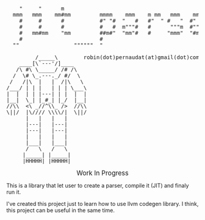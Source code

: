 <pre>                                                                      
    "     "      m                                                    
  mmm   mmm    mm#mm         mmmm    mmm    m mm   mmm    mmm    m mm 
    #     #      #           #" "#  "   #   #"  " #   "  #"  #   #"  "
    #     #      #           #   #  m"""#   #      """m  #""""   #    
    #   mm#mm    "mm         ##m#"  "mm"#   #     "mmm"  "#mm"   #    
    #                        #                                        
  ""                 """"""  "                      
  
         /_____\        robin(dot)pernaudat(at)gmail(dot)com
    ____[\`---'/]____   
   /\ #\ \_____/ /# /\
  /  \# \_.---._/ #/  \
 /   /|\  |   |  /|\   \  
/___/ | | |   | | | \___\
|  |  | | |---| | |  |  |
|__|  \_| |_#_| |_/  |__|
//\\  <\ _//^\\_ />  //\\
\||/  |\//// \\\\/|  \||/
      |   |   |   |
      |---|   |---|
      |---|   |---|
      |   |   |   |
      |___|   |___|
      /   \   /   \
     |_____| |_____|
     |HHHHH| |HHHHH|                  
</pre>


<center><big>Work In Progress</big></center>


This is a library that let user to create a parser, compile it (JIT) and finaly run it.

I've created this project just to learn how to use llvm codegen library. I think, this project can be useful in the same time.


